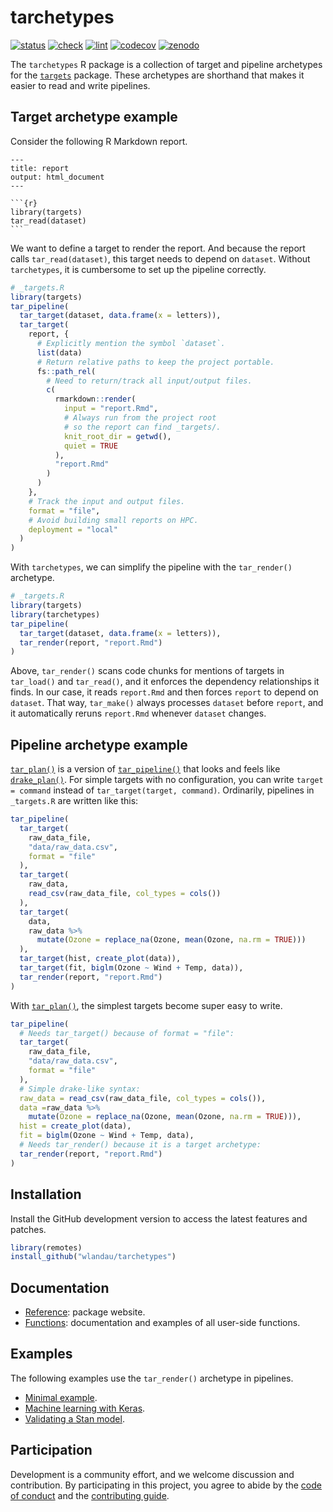 
# tarchetypes

[![status](https://www.repostatus.org/badges/latest/active.svg)](https://www.repostatus.org/#active)
[![check](https://github.com/wlandau/tarchetypes/workflows/check/badge.svg)](https://github.com/wlandau/tarchetypes/actions?query=workflow%3Acheck)
[![lint](https://github.com/wlandau/tarchetypes/workflows/lint/badge.svg)](https://github.com/wlandau/tarchetypes/actions?query=workflow%3Alint)
[![codecov](https://codecov.io/gh/wlandau/tarchetypes/branch/master/graph/badge.svg?token=3T5DlLwUVl)](https://codecov.io/gh/wlandau/targets)
[![zenodo](https://zenodo.org/badge/282774543.svg)](https://zenodo.org/badge/latestdoi/282774543)

The `tarchetypes` R package is a collection of target and pipeline
archetypes for the [`targets`](https://github.com/wlandau/targets)
package. These archetypes are shorthand that makes it easier to read and
write pipelines.

## Target archetype example

Consider the following R Markdown report.

    ---
    title: report
    output: html_document
    ---
    
    ```{r}
    library(targets)
    tar_read(dataset)
    ```

We want to define a target to render the report. And because the report
calls `tar_read(dataset)`, this target needs to depend on `dataset`.
Without `tarchetypes`, it is cumbersome to set up the pipeline
correctly.

``` r
# _targets.R
library(targets)
tar_pipeline(
  tar_target(dataset, data.frame(x = letters)),
  tar_target(
    report, {
      # Explicitly mention the symbol `dataset`.
      list(data)
      # Return relative paths to keep the project portable.
      fs::path_rel(
        # Need to return/track all input/output files.
        c( 
          rmarkdown::render(
            input = "report.Rmd",
            # Always run from the project root
            # so the report can find _targets/.
            knit_root_dir = getwd(),
            quiet = TRUE
          ),
          "report.Rmd"
        )
      )
    },
    # Track the input and output files.
    format = "file",
    # Avoid building small reports on HPC.
    deployment = "local"
  )
)
```

With `tarchetypes`, we can simplify the pipeline with the `tar_render()`
archetype.

``` r
# _targets.R
library(targets)
library(tarchetypes)
tar_pipeline(
  tar_target(dataset, data.frame(x = letters)),
  tar_render(report, "report.Rmd")
)
```

Above, `tar_render()` scans code chunks for mentions of targets in
`tar_load()` and `tar_read()`, and it enforces the dependency
relationships it finds. In our case, it reads `report.Rmd` and then
forces `report` to depend on `dataset`. That way, `tar_make()` always
processes `dataset` before `report`, and it automatically reruns
`report.Rmd` whenever `dataset` changes.

## Pipeline archetype example

[`tar_plan()`](https://wlandau.github.io/tarchetypes/reference/tar_plan.html)
is a version of
[`tar_pipeline()`](https://wlandau.github.io/targets/reference/tar_pipeline.html)
that looks and feels like
[`drake_plan()`](https://docs.ropensci.org/drake/reference/drake_plan.html).
For simple targets with no configuration, you can write `target =
command` instead of `tar_target(target, command)`. Ordinarily, pipelines
in `_targets.R` are written like this:

``` r
tar_pipeline(
  tar_target(
    raw_data_file,
    "data/raw_data.csv",
    format = "file"
  ),
  tar_target(
    raw_data,
    read_csv(raw_data_file, col_types = cols())
  ),
  tar_target(
    data,
    raw_data %>%
      mutate(Ozone = replace_na(Ozone, mean(Ozone, na.rm = TRUE)))
  ),
  tar_target(hist, create_plot(data)),
  tar_target(fit, biglm(Ozone ~ Wind + Temp, data)),
  tar_render(report, "report.Rmd")
)
```

With
[`tar_plan()`](https://wlandau.github.io/tarchetypes/reference/tar_plan.html),
the simplest targets become super easy to write.

``` r
tar_pipeline(
  # Needs tar_target() because of format = "file":
  tar_target(
    raw_data_file,
    "data/raw_data.csv",
    format = "file"
  ),
  # Simple drake-like syntax:
  raw_data = read_csv(raw_data_file, col_types = cols()),
  data =raw_data %>%
    mutate(Ozone = replace_na(Ozone, mean(Ozone, na.rm = TRUE))),
  hist = create_plot(data),
  fit = biglm(Ozone ~ Wind + Temp, data),
  # Needs tar_render() because it is a target archetype:
  tar_render(report, "report.Rmd")
)
```

## Installation

Install the GitHub development version to access the latest features and
patches.

``` r
library(remotes)
install_github("wlandau/tarchetypes")
```

## Documentation

  - [Reference](https://wlandau.github.io/tarchetypes/): package
    website.
  - [Functions](https://wlandau.github.io/tarchetypes/reference/index.html):
    documentation and examples of all user-side functions.

## Examples

The following examples use the `tar_render()` archetype in pipelines.

  - [Minimal example](https://github.com/wlandau/targets-minimal).
  - [Machine learning with
    Keras](https://github.com/wlandau/targets-keras).
  - [Validating a Stan model](https://github.com/wlandau/targets-stan).

## Participation

Development is a community effort, and we welcome discussion and
contribution. By participating in this project, you agree to abide by
the [code of
conduct](https://github.com/wlandau/tarchetypes/blob/master/CODE_OF_CONDUCT.md)
and the [contributing
guide](https://github.com/wlandau/tarchetypes/blob/master/CONTRIBUTING.md).
